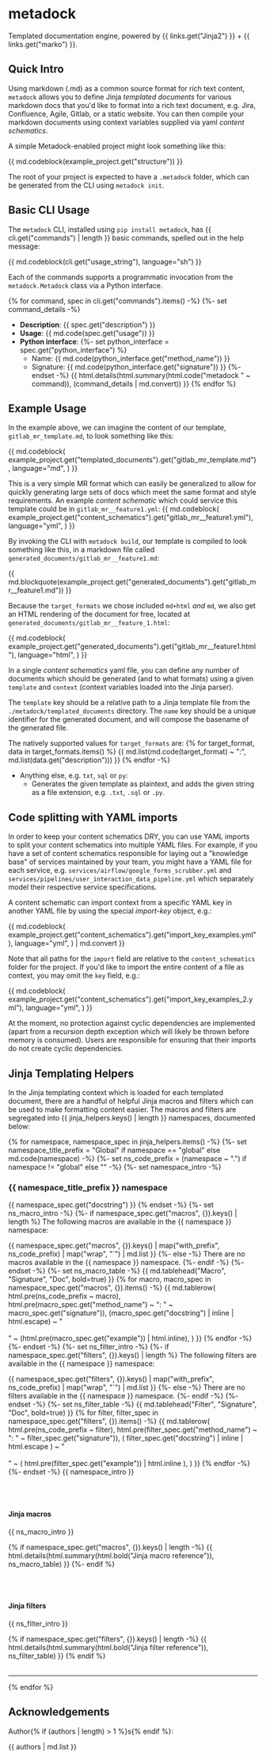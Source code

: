 # metadock

Templated documentation engine, powered by {{ links.get("Jinja2") }} + {{ links.get("marko") }}.

## Quick Intro

Using markdown (.md) as a common source format for rich text content, `metadock` allows you to define Jinja *templated
documents*  for various markdown docs that you'd like to format into a rich text document, e.g. Jira, Confluence, Agile,
Gitlab, or a static website. You can then compile your markdown documents using context variables supplied via yaml
*content schematics*.

A simple Metadock-enabled project might look something like this:

{{ md.codeblock(example_project.get("structure")) }}

The root of your project is expected to have a `.metadock` folder, which can be generated from the CLI using
`metadock init`.

## Basic CLI Usage

The `metadock` CLI, installed using `pip install metadock`, has {{ cli.get("commands") | length }} basic commands, 
spelled out in the help message:

{{ md.codeblock(cli.get("usage_string"), language="sh") }}

Each of the commands supports a programmatic invocation from the `metadock.Metadock` class via a Python interface.

{% for command, spec in cli.get("commands").items() -%}
{%- set command_details -%}
- **Description**: {{ spec.get("description") }}
- **Usage**: {{ md.code(spec.get("usage")) }}
- **Python interface**: 
    {%- set python_interface = spec.get("python_interface") %}
  - Name: {{ md.code(python_interface.get("method_name")) }}
  - Signature: {{ md.code(python_interface.get("signature")) }}
{%- endset -%}
    {{ html.details(html.summary(html.code("metadock " ~ command)), (command_details | md.convert)) }}
{% endfor %}

## Example Usage

In the example above, we can imagine the content of our template, `gitlab_mr_template.md`, to look something like this:

{{
    md.codeblock(
        example_project.get("templated_documents").get("gitlab_mr_template.md"),
        language="md",
    )
}}

This is a very simple MR format which can easily be generalized to allow for quickly generating large sets of docs which
meet the same format and style requirements. An example *content schematic* which could service this template could
be in `gitlab_mr__feature1.yml`:
{{
    md.codeblock(
        example_project.get("content_schematics").get("gitlab_mr__feature1.yml"),
        language="yml",
    )
}}

By invoking the CLI with `metadock build`, our template is compiled to look something like this, in a markdown file
called `generated_documents/gitlab_mr__feature1.md`:

{{ md.blockquote(example_project.get("generated_documents").get("gitlab_mr__feature1.md")) }}

Because the `target_formats` we chose included `md+html` _and_ `md`, we also get an HTML rendering of the document for 
free, located at `generated_documents/gitlab_mr__feature_1.html`:

{{
    md.codeblock(
        example_project.get("generated_documents").get("gitlab_mr__feature1.html"),
        language="html",
    )
}}

In a single *content schematics* yaml file, you can define any number of documents which should be generated (and to
what formats) using a given `template` and `context` (context variables loaded into the Jinja parser).

The `template` key should be a relative path to a Jinja template file from the `./metadock/templated_documents`
directory. The `name` key should be a unique identifier for the generated document, and will compose the basename of the
generated file.

The natively supported values for `target_formats` are:
{% for target_format, data in target_formats.items() %}
{{ md.list(md.code(target_format) ~ ":", md.list(data.get("description"))) }}
{% endfor -%}
- Anything else, e.g. `txt`, `sql` or `py`:
  - Generates the given template as plaintext, and adds the given string as a file extension, e.g. 
  `.txt`, `.sql` or `.py`.

## Code splitting with YAML imports

In order to keep your content schematics DRY, you can use YAML imports to split your content schematics into multiple
YAML files. For example, if you have a set of content schematics responsible for laying out a "knowledge base" of 
services maintained by your team, you might have a YAML file for each service, e.g. 
`services/airflow/google_forms_scrubber.yml` and `services/pipelines/user_interaction_data_pipeline.yml` which 
separately model their respective service specifications.

A content schematic can import context from a specific YAML key in another YAML file by using the special _import-key_ 
object, e.g.:

{{
    md.codeblock(
        example_project.get("content_schematics").get("import_key_examples.yml"),
        language="yml",
    ) | md.convert
}}

Note that all paths for the `import` field are relative to the `content_schematics` folder for the project.
If you'd like to import the entire content of a file as context, you may omit the `key` field, e.g.:

{{
    md.codeblock(
        example_project.get("content_schematics").get("import_key_examples_2.yml"),
        language="yml",
    )
}}

At the moment, no protection against cyclic dependencies are implemented (apart from a recursion depth exception which
will likely be thrown before memory is consumed). Users are responsible for ensuring that their imports do not create
cyclic dependencies.

## Jinja Templating Helpers

In the Jinja templating context which is loaded for each templated document, there are a handful of helpful Jinja macros
and filters which can be used to make formatting content easier. The macros and filters are segregated into 
{{ jinja_helpers.keys() | length }} namespaces, documented below:

{% for namespace, namespace_spec in jinja_helpers.items() -%}
{%- set namespace_title_prefix = "Global" if namespace == "global" else md.code(namespace) -%}
{%- set ns_code_prefix = (namespace ~ ".") if namespace != "global" else "" -%}
{%- set namespace_intro -%}
### {{ namespace_title_prefix }} namespace

{{ namespace_spec.get("docstring") }}
{% endset -%}
{%- set ns_macro_intro -%}
{%- if namespace_spec.get("macros", {}).keys() | length %}
The following macros are available in the {{ namespace }} namespace:

{{ 
    namespace_spec.get("macros", {}).keys() 
    | map("with_prefix", ns_code_prefix) 
    | map("wrap", "`")
    | md.list
}}
{%- else -%}
There are no macros available in the {{ namespace }} namespace.
{%- endif -%}
{%- endset -%}
{%- set ns_macro_table -%}
{{ md.tablehead("Macro", "Signature", "Doc", bold=true) }}
{% for macro, macro_spec in namespace_spec.get("macros", {}).items() -%}
{{
    md.tablerow(
        html.pre(ns_code_prefix ~ macro), 
        html.pre(macro_spec.get("method_name") ~ ": " ~ macro_spec.get("signature")),
        (macro_spec.get("docstring") | inline | html.escape) ~ "<br/><br/>" ~ (html.pre(macro_spec.get("example")) 
        | html.inline),
    )
}}
{% endfor -%}
{%- endset -%}
{%- set ns_filter_intro -%}
{%- if namespace_spec.get("filters", {}).keys() | length %}
The following filters are available in the {{ namespace }} namespace:

{{ 
    namespace_spec.get("filters", {}).keys() 
    | map("with_prefix", ns_code_prefix) 
    | map("wrap", "`")
    | md.list
}}
{%- else -%}
There are no filters available in the {{ namespace }} namespace.
{%- endif -%}
{%- endset -%}
{%- set ns_filter_table -%}
{{ md.tablehead("Filter", "Signature", "Doc", bold=true) }}
{% for filter, filter_spec in namespace_spec.get("filters", {}).items() -%}
{{
    md.tablerow(
        html.pre(ns_code_prefix ~ filter), 
        html.pre(filter_spec.get("method_name") ~ ": " ~ filter_spec.get("signature")),
        (
            filter_spec.get("docstring") 
            | inline 
            | html.escape
        ) ~ "<br/><br/>" ~ (
            html.pre(filter_spec.get("example")) 
            | html.inline
        ),
    )
}}
{% endfor -%}
{%- endset -%}
{{ namespace_intro }}

<br><br>

#### Jinja macros
{{ ns_macro_intro }}

{% if namespace_spec.get("macros", {}).keys() | length -%}
{{ html.details(html.summary(html.bold("Jinja macro reference")), ns_macro_table) }}
{%- endif %}

<br><br>

#### Jinja filters
{{ ns_filter_intro }}

{% if namespace_spec.get("filters", {}).keys() | length -%}
{{ html.details(html.summary(html.bold("Jinja filter reference")), ns_filter_table) }}
{% endif %}
<br><br>

---

{% endfor %}

## Acknowledgements

Author{% if (authors | length) > 1 %}s{% endif %}:

{{ authors | md.list }}